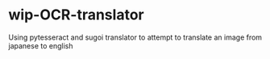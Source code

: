 # wip-OCR-translator
Using pytesseract and sugoi translator to attempt to translate an image from japanese to english
